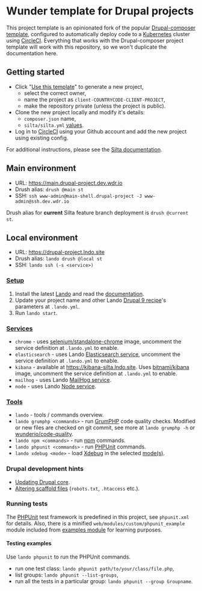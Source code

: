 # Wunder template for Drupal projects

This project template is an opinionated fork of the popular [Drupal-composer template](https://github.com/drupal-composer/drupal-project), configured to automatically deploy code to a [Kubernetes](https://kubernetes.io/) cluster using [CircleCI](https://circleci.com/). Everything that works with the Drupal-composer project template will work with this repository, so we won't duplicate the documentation here.

## Getting started

- Click "[Use this template](https://github.com/wunderio/drupal-project/generate)" to generate a new project,
  - select the correct owner,
  - name the project as `client-COUNTRYCODE-CLIENT-PROJECT`,
  - make the repository private (unless the project is public).
- Clone the new project locally and modify it's details:
  - `composer.json` name,
  - `silta/silta.yml` [values](https://github.com/wunderio/charts/blob/master/drupal/values.yaml).
- Log in to [CircleCI](https://app.circleci.com/) using your Github account and add the new project using existing config.

For additional instructions, please see the [Silta documentation](https://github.com/wunderio/silta).

## Main environment

- URL: <https://main.drupal-project.dev.wdr.io>
- Drush alias: `drush @main st`
- SSH: `ssh www-admin@main-shell.drupal-project -J www-admin@ssh.dev.wdr.io`

Drush alias for **current** Silta feature branch deployment is `drush @current st`.

## Local environment

- URL: <https://drupal-project.lndo.site>
- Drush alias: `lando drush @local st`
- SSH: `lando ssh (-s <service>)`

### [Setup](https://docs.lando.dev/basics/installation.html)

1. Install the latest [Lando](https://github.com/lando/lando/releases) and read the [documentation](https://docs.lando.dev/).
2. Update your project name and other Lando [Drupal 9 recipe](https://docs.lando.dev/config/drupal9.html)'s parameters at `.lando.yml`.
3. Run `lando start`.

### [Services](https://docs.lando.dev/config/services.html)

- `chrome` - uses [selenium/standalone-chrome](https://hub.docker.com/r/selenium/standalone-chrome/) image, uncomment the service definition at `.lando.yml` to enable.
- `elasticsearch` - uses Lando [Elasticsearch service](https://docs.lando.dev/config/elasticsearch.html), uncomment the service definition at `.lando.yml` to enable.
- `kibana`  - available at <https://kibana-silta.lndo.site>. Uses [bitnami/kibana](https://github.com/bitnami/bitnami-docker-kibana) image, uncomment the service definition at `.lando.yml` to enable.
- `mailhog` - uses Lando [MailHog service](https://docs.lando.dev/config/mailhog.html).
- `node` - uses Lando [Node service](https://docs.lando.dev/config/node.html).

### [Tools](https://docs.lando.dev/config/tooling.html)

- `lando` - tools / commands overview.
- `lando grumphp <commands>` - run [GrumPHP](https://github.com/phpro/grumphp) code quality checks. Modified or new files are checked on git commit, see more at `lando grumphp -h` or [wunderio/code-quality](https://github.com/wunderio/code-quality).
- `lando npm <commands>` - run [npm](https://www.npmjs.com/) commands.
- `lando phpunit <commands>` - run [PHPUnit](https://phpunit.de/) commands.
- `lando xdebug <mode>` - load [Xdebug](https://xdebug.org/) in the selected [mode(s)](https://xdebug.org/docs/all_settings#mode).

### Drupal development hints

- [Updating Drupal core](https://www.drupal.org/docs/8/update/update-core-via-composer).
- [Altering scaffold files](https://www.drupal.org/docs/develop/using-composer/using-drupals-composer-scaffold#toc_4) (`robots.txt`, `.htaccess` etc.).

### Running tests

The [PHPUnit](https://phpunit.de/) test framework is predefined in this project, see `phpunit.xml` for details. Also, there is a minified `web/modules/custom/phpunit_example` module included from [examples module](https://www.drupal.org/project/examples) for learning purposes.

#### Testing examples

Use `lando phpunit` to run the PHPUnit commands.

- run one test class: `lando phpunit path/to/your/class/file.php`,
- list groups: `lando phpunit --list-groups`,
- run all the tests in a particular group: `lando phpunit --group Groupname`.
